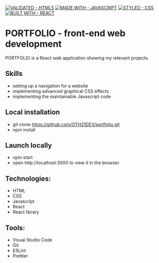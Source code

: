 [![VALIDATED - HTML5](https://img.shields.io/badge/VALIDATED-HTML5-A8000E?style=for-the-badge)](https://) [![MADE WITH - JAVASCRIPT](https://img.shields.io/badge/MADE_WITH-JAVASCRIPT-1D75C2?style=for-the-badge)](https://) [![STYLED - CSS](https://img.shields.io/badge/STYLED-CSS-E034BE?style=for-the-badge)](https://) [![BUILT WITH - REACT](https://img.shields.io/badge/BUILT_WITH-REACT-4F28B0?style=for-the-badge)](https://)

# PORTFOLIO - front-end web development

PORTFOLIO is a React web application showing my relevant projects.

## Skills

- setting up a navigation for a website
- implementing advanced graphical CSS effects
- implementing the maintainable Javascript code 


## Local installation

- git clone https://github.com/OTH21DEV/portfolio.git
- npm install

## Launch locally

- npm start
- open http://localhost:3000 to view it in the browser


## Technologies:

- HTML
- CSS 
- Javascript
- React
- React library



## Tools:

- Visual Studio Code
- Git 
- ESLint
- Prettier
